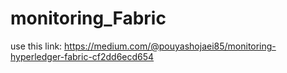 # monitoring_Fabric

use this link:
https://medium.com/@pouyashojaei85/monitoring-hyperledger-fabric-cf2dd6ecd654
